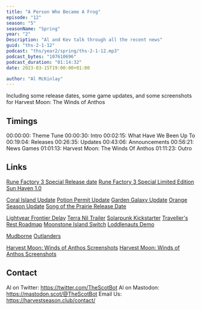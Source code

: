 ```yaml
---
title: "A Person Who Became A Frog"
episode: "12"
season: "5"
seasonName: "Spring"
year: "2"
Description: "Al and Kev talk through all the recent news"
guid: "ths-2-1-12"
podcast: "ths/year2/spring/ths-2-1-12.mp3"
podcast_bytes: "107610696"
podcast_duration: "01:14:32"
date: 2023-03-15T19:00:00+01:00

author: "Al McKinlay"
---
```


Including some release dates, some game updates, and some screenshots for Harvest Moon: The Winds of Anthos

## Timings

00:00:00: Theme Tune
00:00:30: Intro
00:02:15: What Have We Been Up To
00:19:04: Releases
00:26:35: Updates
00:43:06: Announcements
00:56:21: News Games
01:01:13: Harvest Moon: The Winds Of Anthos
01:11:23: Outro

## Links

[Rune Factory 3 Special Release date](https://twitter.com/RuneFactory_EU/status/1633845372266364930)
[Rune Factory 3 Special Limited Edition](https://twitter.com/RuneFactory_EU/status/1633845397381840899)
[Sun Haven 1.0](https://store.steampowered.com/news/app/1432860/view/3657524427214023786)

[Coral Island Update](https://www.kickstarter.com/projects/coralisland/coral-island-reimagining-the-farm-sim-game/posts/3755822)
[Potion Permit Update](https://twitter.com/PotionPermit/status/1636352293925961732)
[Garden Galaxy Update](https://store.steampowered.com/news/app/1970460/view/3719449553203115270)
[Orange Season Update](https://store.steampowered.com/news/app/416000/view/3691302055530684915)
[Song of the Prairie Release Date](https://store.steampowered.com/app/1350840/Song_Of_The_Prairie/)

[Lightyear Frontier Delay](https://twitter.com/ltyear_frontier/status/1635287163800784905)
[Terra Nil Trailer](https://store.steampowered.com/news/app/1593030/view/3651894927695143088)
[Solarpunk Kickstarter](https://www.kickstarter.com/projects/cyberwave/solarpunk-survival-craft-game-in-world-of-floating-island)
[Traveller's Rest Roadmap](https://trello.com/b/CYmkOXl4/travellers-rest-roadmap)
[Moonstone Island Switch](https://twitter.com/Moonstone_game/status/1635685647406051346)
[Loddlenauts Demo](https://store.steampowered.com/news/app/1644940/view/3684546740126723501)

[Mudborne](https://twitter.com/ellraiser/status/1636067430467350532)
[Outlanders](https://store.steampowered.com/app/1766720/Outlanders/)

[Harvest Moon: Winds of Anthos Screenshots](https://twitter.com/Natsume_Inc/status/1636035946922508288)
[Harvest Moon: Winds of Anthos Screenshots](https://twitter.com/Natsume_Inc/status/1637108500466741250)

## Contact

Al on Twitter: https://twitter.com/TheScotBot
Al on Mastodon: https://mastodon.scot/@TheScotBot
Email Us: https://harvestseason.club/contact/
